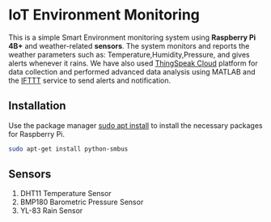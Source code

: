 # IoT Environment Monitoring 

This is a simple Smart Environment monitoring system using **Raspberry Pi 4B+** and weather-related **sensors**. The system monitors and reports the weather parameters such as: Temperature,Humidity,Pressure, and gives alerts whenever it rains. We have also used [ThingSpeak Cloud](https://thingspeak.com/) platform for data collection and performed advanced data analysis using MATLAB and the [IFTTT](https://ifttt.com/) service to send alerts and notification.

## Installation

Use the package manager [sudo apt install](https://www.raspberrypi.org/documentation/) to install the necessary packages for Raspberry Pi.

```bash
sudo apt-get install python-smbus 
```
## Sensors
1. DHT11 Temperature Sensor
2. BMP180 Barometric Pressure Sensor
3. YL-83 Rain Sensor 

   

